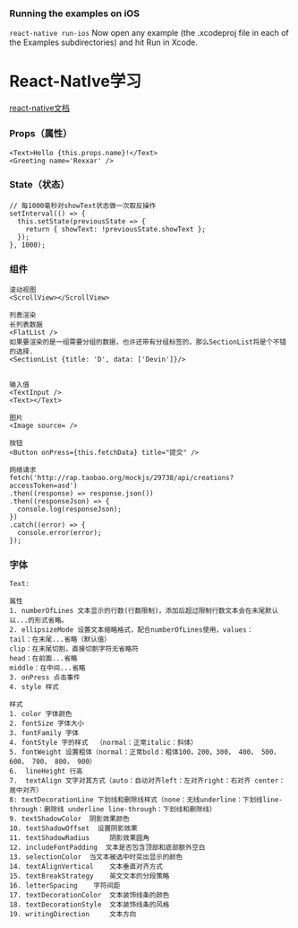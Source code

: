 ### Running the examples on iOS
`react-native run-ios`
Now open any example (the .xcodeproj file in each of the Examples subdirectories) and hit Run in Xcode.


# React-NatIve学习
[react-native文档](http://reactnative.cn/docs/0.50/tutorial.html#content)

### Props（属性）

```
<Text>Hello {this.props.name}!</Text>
<Greeting name='Rexxar' />
```

### State（状态）

```
// 每1000毫秒对showText状态做一次取反操作
setInterval(() => {
  this.setState(previousState => {
    return { showText: !previousState.showText };
  });
}, 1000);
```

### 组件

```
滚动视图
<ScrollView></ScrollView>

列表渲染
长列表数据
<FlatList />
如果要渲染的是一组需要分组的数据，也许还带有分组标签的，那么SectionList将是个不错的选择.
<SectionList {title: 'D', data: ['Devin']}/>


输入值
<TextInput />
<Text></Text>

图片
<Image source= />

按钮
<Button onPress={this.fetchData} title="提交" />

网络请求
fetch('http://rap.taobao.org/mockjs/29738/api/creations?accessToken=asd')
.then((response) => response.json())
.then((responseJson) => {
  console.log(responseJson);
})
.catch((error) => {
  console.error(error);
});
```

### 字体

```
Text:

属性
1. numberOfLines 文本显示的行数(行数限制)，添加后超过限制行数文本会在末尾默认以...的形式省略。
2. ellipsizeMode 设置文本缩略格式，配合numberOfLines使用，values：
tail：在末尾...省略（默认值）
clip：在末尾切割，直接切割字符无省略符
head：在前面...省略
middle：在中间...省略
3. onPress 点击事件
4. style 样式

样式
1. color 字体颜色
2. fontSize 字体大小
3. fontFamily 字体
4. fontStyle 字的样式  （normal：正常italic：斜体）
5. fontWeight 设置粗体（normal：正常bold：粗体100，200，300， 400， 500， 600， 700， 800， 900）
6.	lineHeight 行高
7.	textAlign 文字对其方式（auto：自动对齐left：左对齐right：右对齐 center：居中对齐）
8: textDecorationLine 下划线和删除线样式（none：无线underline：下划线line-through：删除线 underline line-through：下划线和删除线）
9. textShadowColor	阴影效果颜色
10. textShadowOffset  设置阴影效果
11. textShadowRadius	 阴影效果圆角	
12. includeFontPadding	文本是否包含顶部和底部额外空白
13. selectionColor	当文本被选中时突出显示的颜色
14. textAlignVertical	 文本垂直对齐方式	
15. textBreakStrategy	 英文文本的分段策略	
16. letterSpacing	 字符间距	
17. textDecorationColor	 文本装饰线条的颜色	
18. textDecorationStyle	 文本装饰线条的风格	
19. writingDirection	 文本方向


```

